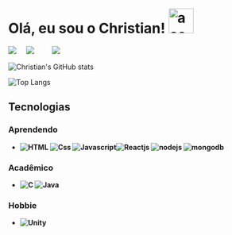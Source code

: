 # Olá, eu sou o Christian!  <img src="https://emojipedia-us.s3.amazonaws.com/source/noto-emoji-animations/344/waving-hand_medium-dark-skin-tone_1f44b-1f3fe_1f3fe.gif" width="50" height = "50" alt = "aceno">

<a target="_blank" rel="noopener noreferrer" href="https://christiandoramo.github.io/"> <img style="min-width: 2rem; max-width: 4rem" src="https://wowmoron.files.wordpress.com/2013/10/github.png" style="width: 40px"></a> <a target="_blank" rel="noopener noreferrer" href="https://www.linkedin.com/in/christian-oliveira-299795260/"> <img style="min-width: 3rem; max-width: 6
7rem" src="https://img.shields.io/badge/LinkedIn-0077B5?style=for-the-badge&logo=linkedin&logoColor=white" style="width: 40px"></a> <a target="_blank" rel="noopener noreferrer" href="ttps://mail.google.com/mail/u/0/#inbox?compose=DmwnWsCbJGRgkzhnJPxJtdkqLXsfMvmcncrwJbrvfhZmDcCmRkjvcbRGZLmllvNvpBScsDNclMml"> <img style="min-width: 2rem; max-width: 7rem" src="https://img.shields.io/badge/Gmail-D14836?style=for-the-badge&logo=gmail&logoColor=white" style="width: 40px"></a>


![Christian's GitHub stats](https://github-readme-stats.vercel.app/api?username=christiandoramo&show_icons=true&theme=radical)

![Top Langs](https://github-readme-stats.vercel.app/api/top-langs/?username=christiandoramo&langs_count=8&theme=radical)

## Tecnologias
### <b>Aprendendo
- ![HTML](https://img.shields.io/badge/HTML5-E34F26?style=for-the-badge&logo=html5&logoColor=white) ![Css](https://img.shields.io/badge/CSS3-1572B6?style=for-the-badge&logo=css3&logoColor=white) ![Javascript](https://img.shields.io/badge/JavaScript-323330?style=for-the-badge&logo=javascript&logoColor=F7DF1E)![Reactjs](https://img.shields.io/badge/React-20232A?style=for-the-badge&logo=react&logoColor=61DAFB) ![nodejs](https://img.shields.io/badge/Node.js-43853D?style=for-the-badge&logo=node.js&logoColor=white) ![mongodb](https://img.shields.io/badge/MongoDB-4EA94B?style=for-the-badge&logo=mongodb&logoColor=white)
### <b>Acadêmico
- ![C](https://img.shields.io/badge/C-00599C?style=for-the-badge&logo=c&logoColor=white) ![Java](https://img.shields.io/badge/Java-ED8B00?style=for-the-badge&logo=java&logoColor=white)
### <b>Hobbie
- ![Unity](https://img.shields.io/badge/Unity-100000?style=for-the-badge&logo=unity&logoColor=white)

